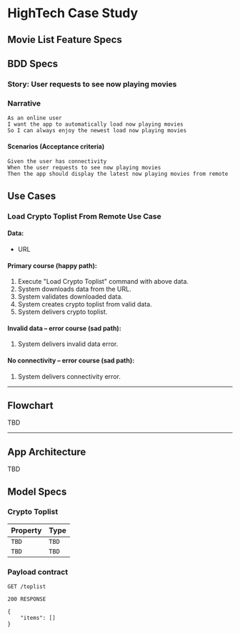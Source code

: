 # HighTech Case Study

## Movie List Feature Specs

## BDD Specs

### Story: User requests to see now playing movies

### Narrative

```
As an online user
I want the app to automatically load now playing movies
So I can always enjoy the newest load now playing movies
```

#### Scenarios (Acceptance criteria)

```
Given the user has connectivity
When the user requests to see now playing movies
Then the app should display the latest now playing movies from remote
```

## Use Cases

### Load Crypto Toplist From Remote Use Case

#### Data:
- URL

#### Primary course (happy path):
1. Execute "Load Crypto Toplist" command with above data.
2. System downloads data from the URL.
3. System validates downloaded data.
4. System creates crypto toplist from valid data.
5. System delivers crypto toplist.

#### Invalid data – error course (sad path):
1. System delivers invalid data error.

#### No connectivity – error course (sad path):
1. System delivers connectivity error.

---

## Flowchart
TBD

---

## App Architecture
TBD

## Model Specs

### Crypto Toplist

| Property      | Type          |
|---------------|---------------|
| `TBD`         | `TBD`         |
| `TBD` 	| `TBD`    	|

### Payload contract

```
GET /toplist

200 RESPONSE

{
	"items": []
}
```